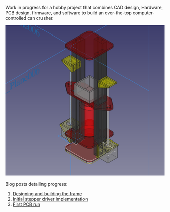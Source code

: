 Work in progress for a hobby project that combines CAD design,
Hardware, PCB design, firmware, and software to build an over-the-top
computer-controlled can crusher.

![Cad render](./can-crusher-cad.png)

Blog posts detailing progress:

1. [Designing and building the frame](https://www.grant-olson.net/news/2022/10/03/can-crusher-1.html)
2. [Initial stepper driver implementation](https://www.grant-olson.net/news/2022/10/09/can-crusher-2.html)
3. [First PCB run](https://www.grant-olson.net/news/2022/10/18/can-crusher-3.html)